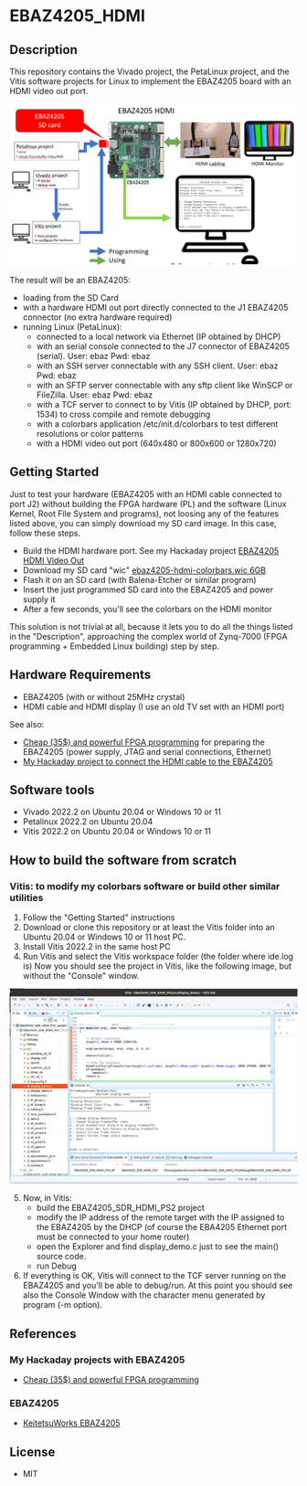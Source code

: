 # EBAZ4205_HDMI

## Description

This repository contains the Vivado project, the PetaLinux project, and the Vitis software projects for Linux to implement the EBAZ4205 board with an HDMI video out port.

![](./docs/EBAZ4205-HDMI.png)

The result will be an EBAZ4205:
* loading from the SD Card
* with a hardware HDMI out port directly connected to the J1 EBAZ4205 connector (no extra hardware required)
* running Linux (PetaLinux):
    * connected to a local network via Ethernet (IP obtained by DHCP)
    * with an serial console connected to the J7 connector of EBAZ4205 (serial). User: ebaz  Pwd: ebaz
    * with an SSH server connectable with any SSH client. User: ebaz  Pwd: ebaz
    * with an SFTP server connectable with any sftp client like WinSCP or FileZilla. User: ebaz  Pwd: ebaz 
    * with a TCF server to connect to by Vitis (IP obtained by DHCP, port: 1534) to cross compile and remote debugging 
    * with a colorbars application /etc/init.d/colorbars to test different resolutions or color patterns 
    * with a HDMI video out port (640x480 or 800x600 or 1280x720)  

## Getting Started
Just to test your hardware (EBAZ4205 with an HDMI cable connected to port J2) without building the FPGA hardware (PL) and the software (Linux Kernel, Root File System and programs), not loosing any of the features listed above, you can simply download my SD card image.
In this case, follow these steps.
* Build the HDMI hardware port. See my Hackaday project [EBAZ4205 HDMI Video Out](https://hackaday.io/project/189164-ebaz4205-hdmi-video-out)
* Download my SD card "wic" [ebaz4205-hdmi-colorbars.wic 6GB](https://bit.ly/3ZoYBp8)
* Flash it on an SD card (with Balena-Etcher or similar program)
* Insert the just programmed SD card into the EBAZ4205 and power supply it
* After a few seconds, you'll see the colorbars on the HDMI monitor 
 
This solution is not trivial at all, because it lets you to do all the things listed in the "Description", approaching the complex world of Zynq-7000 (FPGA programming + Embedded Linux building) step by step.

## Hardware Requirements
* EBAZ4205 (with or without 25MHz crystal)
* HDMI cable and HDMI display (I use an old TV set with an HDMI port) 

See also:
* [Cheap (35$) and powerful FPGA programming](https://hackaday.io/project/187351-cheap-35-and-powerful-fpga-programming)
 for preparing the EBAZ4205 (power supply, JTAG and serial connections, Ethernet)
* [My Hackaday project to connect the HDMI cable to the EBAZ4205](https://hackaday.io/project/189164-ebaz4205-hdmi-video-out)
 
## Software tools
* Vivado 2022.2 on Ubuntu 20.04 or Windows 10 or 11
* Petalinux 2022.2 on Ubuntu 20.04
* Vitis 2022.2 on Ubuntu 20.04 or Windows 10 or 11

## How to build the software from scratch
### Vitis: to modify my colorbars software or build other similar utilities

1) Follow the "Getting Started" instructions
2) Download or clone this repository or at least the Vitis folder into an Ubuntu 20.04 or Windows 10 or 11 host PC.
3) Install Vitis 2022.2 in the same host PC
4) Run Vitis and select the Vitis workspace folder (the folder where ide.log is)
   Now you should see the project in Vitis, like the following image, but without the "Console" window.

![](./docs/Vitis-EBAZ4205-HDMI.png)

5) Now, in Vitis:
   * build the EBAZ4205_SDR_HDMI_PS2 project
   * modify the IP address of the remote target with the IP assigned to the EBAZ4205 by the DHCP (of course the EBA4205 Ethernet port must be connected to your home router)
   * open the Explorer and find display_demo.c just to see the main() source code.
   * run Debug
6) If everything is OK, Vitis will connect to the TCF server running on the EBAZ4205 and you'll be able to debug/run.
   At this point you should see also the Console Window with the character menu generated by program (-m option).

## References

### My Hackaday projects with EBAZ4205
* [Cheap (35$) and powerful FPGA programming](https://hackaday.io/project/187351-cheap-35-and-powerful-fpga-programming)

### EBAZ4205
* [KeitetsuWorks EBAZ4205](https://github.com/KeitetsuWorks/EBAZ4205)

## License
* MIT
